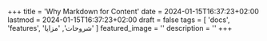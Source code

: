 +++
title = 'Why Markdown for Content'
date = 2024-01-15T16:37:23+02:00
lastmod = 2024-01-15T16:37:23+02:00
draft = false
tags = [
    'docs',
    'features',
    'شروحات',
    'مزايا'
    ]
featured_image = ''
description = ''
+++
